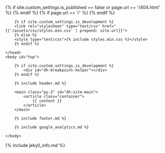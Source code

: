 <!DOCTYPE html>
<html lang="{{site.custom_settings.language_code}}" dir="ltr">
    <head>
        {% if site.custom_settings.is_published == false or page.url == '/404.html' %}
        <meta name="robots" content="noindex, nofollow">
        {% endif %}
        <meta charset="utf-8">
        <meta name="viewport" content="width=device-width, initial-scale=1, shrink-to-fit=no">
        <meta http-equiv="x-ua-compatible" content="ie=edge">
        {% if page.url == '/' %}
        <meta name="description" content="{{ site.custom_settings.description }}">
        {% endif %}
        <link rel="canonical" href="{{ page.url | replace:'index.html','' | prepend: site.url }}">
        <link rel="shortcut icon" type="image/x-icon" href="{{site.url}}/favicon.ico">
        <title>{% if page.url == '/' %} {{site.custom_settings.name}} - {{site.custom_settings.description}}{% else %}{{page.title}} - {{site.custom_settings.name}}{% endif %}</title>

        {% if site.custom_settings.is_development %}
        <link rel="stylesheet" type="text/css" href="{{'/assets/css/styles.min.css' | prepend: site.url}}">
        {% else %}
        <style type="text/css">{% include styles.min.css %}</style>
        {% endif %}

    </head>
    <body id="top">

        {% if site.custom_settings.is_development %}
            <div id="dh-breakpoint-helper"></div>
        {% endif %}

        {% include header.md %}

        <main class="py-2" id="dh-site-main">
            <article class="container">
                {{ content }}
            </article>
        </main>

        {% include footer.md %}

        {% include google_analytics.md %}

    </body>
</html>

{% include jekyll_info.md %}

